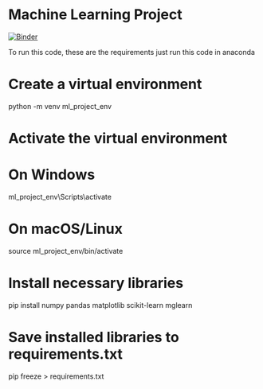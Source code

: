 # Machine Learning Project



[![Binder](https://mybinder.org/badge_logo.svg)](https://mybinder.org/v2/gh/SyedSubhan12/ML-Projects/HEAD)


To run this code, these are the requirements just run this code in anaconda
# Create a virtual environment
python -m venv ml_project_env

# Activate the virtual environment
# On Windows
ml_project_env\Scripts\activate
# On macOS/Linux
source ml_project_env/bin/activate

# Install necessary libraries
pip install numpy pandas matplotlib scikit-learn mglearn

# Save installed libraries to requirements.txt
pip freeze > requirements.txt
